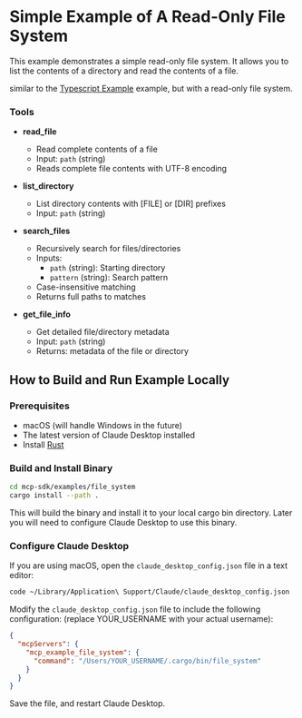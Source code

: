 # Simple Example of A Read-Only File System

This example demonstrates a simple read-only file system. It allows you to list the contents of a directory and read the contents of a file.

similar to the [Typescript Example](https://github.com/modelcontextprotocol/servers/tree/main/src/filesystem) example, but with a read-only file system.

### Tools

- **read_file**
  - Read complete contents of a file
  - Input: `path` (string)
  - Reads complete file contents with UTF-8 encoding

- **list_directory**
  - List directory contents with [FILE] or [DIR] prefixes
  - Input: `path` (string)

- **search_files**
  - Recursively search for files/directories
  - Inputs:
    - `path` (string): Starting directory
    - `pattern` (string): Search pattern
  - Case-insensitive matching
  - Returns full paths to matches

- **get_file_info**
  - Get detailed file/directory metadata
  - Input: `path` (string)
  - Returns: metadata of the file or directory

## How to Build and Run Example Locally

### Prerequisites
- macOS (will handle Windows in the future)
- The latest version of Claude Desktop installed
- Install [Rust](https://www.rust-lang.org/tools/install)

### Build and Install Binary
```bash
cd mcp-sdk/examples/file_system
cargo install --path .
```
This will build the binary and install it to your local cargo bin directory. Later you will need to configure Claude Desktop to use this binary.
### Configure Claude Desktop

If you are using macOS, open the `claude_desktop_config.json` file in a text editor:
```bash
code ~/Library/Application\ Support/Claude/claude_desktop_config.json
```

Modify the `claude_desktop_config.json` file to include the following configuration:
(replace YOUR_USERNAME with your actual username):
```json
{
  "mcpServers": {
    "mcp_example_file_system": {
      "command": "/Users/YOUR_USERNAME/.cargo/bin/file_system"
    }
  }
}
```
Save the file, and restart Claude Desktop.